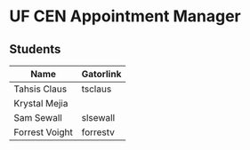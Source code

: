 UF CEN Appointment Manager
==========================


Students
--------

Name             | Gatorlink
-----------------|----------
Tahsis Claus     | tsclaus
Krystal Mejia    | 
Sam Sewall       | slsewall
Forrest Voight   | forrestv
